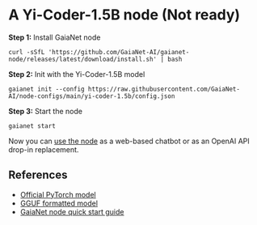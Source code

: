 # A Yi-Coder-1.5B node (Not ready)

**Step 1:** Install GaiaNet node

```
curl -sSfL 'https://github.com/GaiaNet-AI/gaianet-node/releases/latest/download/install.sh' | bash
```

**Step 2:** Init with the Yi-Coder-1.5B model

```
gaianet init --config https://raw.githubusercontent.com/GaiaNet-AI/node-configs/main/yi-coder-1.5b/config.json
```

**Step 3:** Start the node

```
gaianet start
```

Now you can [use the node](https://docs.gaianet.ai/user-guide/mynode) as a web-based chatbot or as an OpenAI API drop-in replacement.


## References

* [Official PyTorch model](https://huggingface.co/01-ai/Yi-Coder-1.5B-Chat)
* [GGUF formatted model](https://huggingface.co/gaianet/Yi-Coder-1.5B-Chat-GGUF)
* [GaiaNet node quick start guide](https://docs.gaianet.ai/node-guide/quick-start)
